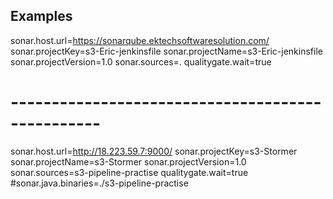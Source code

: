 
## Examples

sonar.host.url=https://sonarqube.ektechsoftwaresolution.com/
sonar.projectKey=s3-Eric-jenkinsfile
sonar.projectName=s3-Eric-jenkinsfile
sonar.projectVersion=1.0
sonar.sources=.
qualitygate.wait=true 

# -------------------------------------------------

sonar.host.url=http://18.223.59.7:9000/
sonar.projectKey=s3-Stormer
sonar.projectName=s3-Stormer
sonar.projectVersion=1.0
sonar.sources=s3-pipeline-practise 
qualitygate.wait=true 
#sonar.java.binaries=./s3-pipeline-practise 